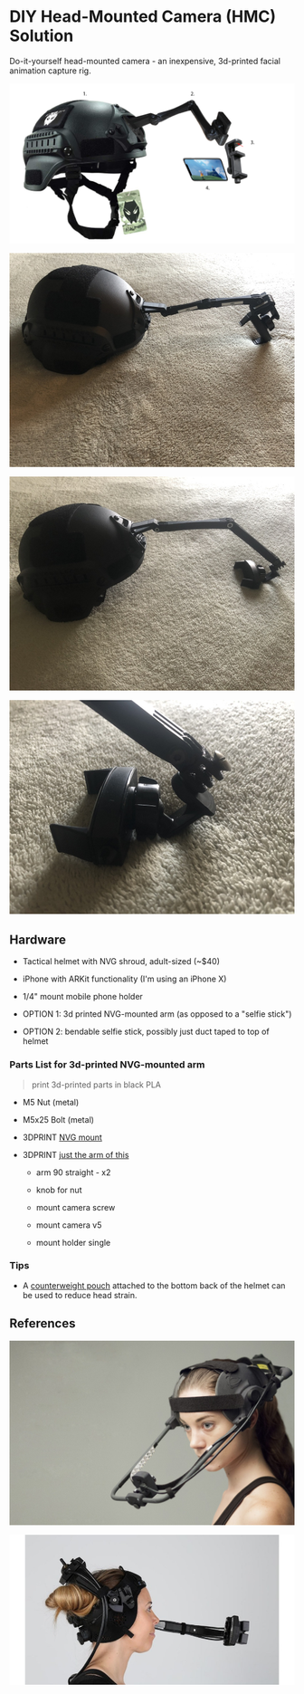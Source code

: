 # DIY Head-Mounted Camera (HMC) Solution

Do-it-yourself head-mounted camera - an inexpensive, 3d-printed facial animation capture rig.

![My HMC Concept 01 v1](res/mockup-v1.png)

![My HMC Prototype v1](res/prototype-v1.jpg)

![My HMC Prototype v2 01](res/prototype-v2-01.jpg)

![My HMC Prototype v2 02](res/prototype-v2-02.jpg)

## Hardware

* Tactical helmet with NVG shroud, adult-sized (~$40)

* iPhone with ARKit functionality (I'm using an iPhone X)

* 1/4" mount mobile phone holder

* OPTION 1: 3d printed NVG-mounted arm (as opposed to a "selfie stick")

* OPTION 2: bendable selfie stick, possibly just duct taped to top of helmet

### Parts List for 3d-printed NVG-mounted arm

> print 3d-printed parts in black PLA

* M5 Nut (metal)

* M5x25 Bolt (metal)

* 3DPRINT [NVG mount](https://www.thingiverse.com/thing:2799476)

* 3DPRINT [just the arm of this](https://www.thingiverse.com/thing:2194278)

  * arm 90 straight - x2

  * knob for nut

  * mount camera screw

  * mount camera v5

  * mount holder single

### Tips

* A [counterweight pouch](https://www.hardheadveterans.com/blogs/reviews/combat-helmet-setup-visual-guide-for-military ) attached to the bottom back of the helmet can be used to reduce head strain.

## References

![Their HMC 1](ref/their-hmc-01.jpg)

![Their HMC 2](ref/their-hmc-02.jpg)
